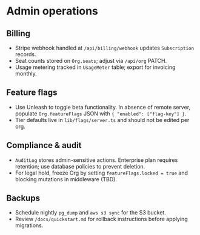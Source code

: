 # Admin operations

## Billing
- Stripe webhook handled at `/api/billing/webhook` updates `Subscription` records.
- Seat counts stored on `Org.seats`; adjust via `/api/org` PATCH.
- Usage metering tracked in `UsageMeter` table; export for invoicing monthly.

## Feature flags
- Use Unleash to toggle beta functionality. In absence of remote server, populate `Org.featureFlags` JSON with `{ "enabled": ["flag-key"] }`.
- Tier defaults live in `lib/flags/server.ts` and should not be edited per org.

## Compliance & audit
- `AuditLog` stores admin-sensitive actions. Enterprise plan requires retention; use database policies to prevent deletion.
- For legal hold, freeze Org by setting `featureFlags.locked = true` and blocking mutations in middleware (TBD).

## Backups
- Schedule nightly `pg_dump` and `aws s3 sync` for the S3 bucket.
- Review `/docs/quickstart.md` for rollback instructions before applying migrations.
